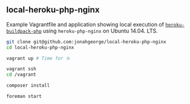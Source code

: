 ## local-heroku-php-nginx

Example Vagrantfile and application showing local execution of [`heroku-buildpack-php`](https://github.com/heroku/heroku-buildpack-php) using `heroku-php-nginx` on Ubuntu 14.04. LTS.

```sh
git clone git@github.com:jonahgeorge/local-heroku-php-nginx
cd local-heroku-php-nginx

vagrant up # Time for ☕️

vagrant ssh
cd /vagrant

composer install

foreman start
```
